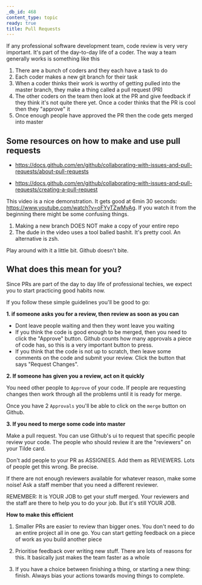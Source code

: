 ```yaml
---
_db_id: 468
content_type: topic
ready: true
title: Pull Requests
---
```


If any professional software development team, code review is very very important. It's part of the day-to-day life of a coder. The way a team generally works is something like this

1. There are a bunch of coders and they each have a task to do
2. Each coder makes a new git branch for their task
3. When a coder thinks their work is worthy of getting pulled into the master branch, they make a thing called a pull request (PR)
4. The other coders on the team then look at the PR and give feedback if they think it's not quite there yet. Once a coder thinks that the PR is cool then they "approve" it
5. Once enough people have approved the PR then the code gets merged into master

## Some resources on how to make and use pull requests

- https://docs.github.com/en/github/collaborating-with-issues-and-pull-requests/about-pull-requests

- https://docs.github.com/en/github/collaborating-with-issues-and-pull-requests/creating-a-pull-request

This video is a nice demonstration. It gets good at 6min 30 seconds: https://www.youtube.com/watch?v=oFYyTZwMyAg.
If you watch it from the beginning there might be some confusing things.

1. Making a new branch DOES NOT make a copy of your entire repo
2. The dude in the video uses a tool balled bashit. It's pretty cool. An alternative is zsh.

Play around with it a little bit. Github doesn't bite.

## What does this mean for you?

Since PRs are part of the day to day life of professional techies, we expect you to start practicing good habits now.

If you follow these simple guidelines you'll be good to go:

**1. if someone asks you for a review, then review as soon as you can**

- Dont leave people waiting and then they wont leave you waiting
- If you think the code is good enough to be merged, then you need to click the "Approve" button. Github counts how many approvals a piece of code has, so this is a very important button to press.
- If you think that the code is not up to scratch, then leave some comments on the code and submit your review. Click the button that says "Request Changes".

**2. If someone has given you a review, act on it quickly**

You need other people to `Approve` of your code. If people are requesting changes then work through all the problems until it is ready for merge.

Once you have 2 `Approvals` you'll be able to click on the `merge` button on Github.

**3. If you need to merge some code into master**

Make a pull request. You can use Github's ui to request that specific people review your code. The people who should review it are the "reviewers" on your Tilde card.

Don't add people to your PR as ASSIGNEES. Add them as REVIEWERS. Lots of people get this wrong. Be precise.

If there are not enough reviewers available for whatever reason, make some noise! Ask a staff member that you need a different reviewer.

REMEMBER: It is YOUR JOB to get your stuff merged. Your reviewers and the staff are there to help you to do your job. But it's still YOUR JOB.

**How to make this efficient**

1. Smaller PRs are easier to review than bigger ones. You don't need to do an entire project all in one go. You can start getting feedback on a piece of work as you build another piece

2. Prioritise feedback over writing new stuff. There are lots of reasons for this. It basically just makes the team faster as a whole

3. If you have a choice between finishing a thing, or starting a new thing: finish. Always bias your actions towards moving things to complete.